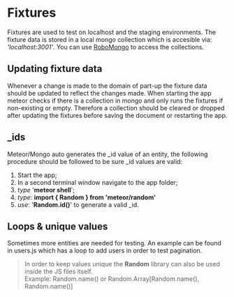 # Fixtures
Fixtures are used to test on localhost and the staging environments.
The fixture data is stored in a local mongo collection which is accesible via: *'localhost:3001'*. You can use [RoboMongo](https://robomongo.org/) to access the collections.

## Updating fixture data
Whenever a change is made to the domain of part-up the fixture data should be updated to reflect the changes made. When starting the app meteor checks if there is a collection in mongo and only runs the fixtures if non-existing or empty. Therefore a collection should be cleared or dropped after updating the fixtures before saving the document or restarting the app.

## _ids
Meteor/Mongo auto generates the _id value of an entity, the following procedure should be followed to be sure _id values are valid:

1. Start the app;
2. In a second terminal window navigate to the app folder;
3. *type* '**meteor shell**';
4. *type*: **import { Random } from 'meteor/random'**
5. *use*: '**Random.id()**' to generate a valid _id.

## Loops & unique values
Sometimes more entities are needed for testing. An example can be found in users.js which has a loop to add users in order to test pagination.
> In order to keep values unique the **Random** library can also be used inside the JS files itself.  
> Example: Random.name() or Random.Array[Random.name(), Random.name()]
